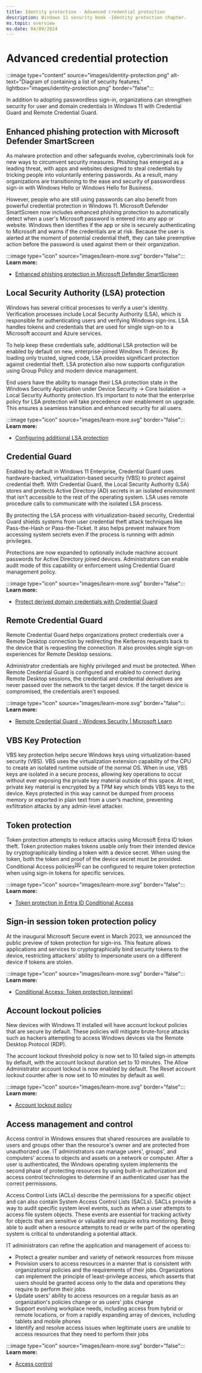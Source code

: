 ```yaml
---
title: Identity protection - Advanced credential protection
description: Windows 11 security book -Identity protection chapter.
ms.topic: overview
ms.date: 04/09/2024
---
```


# Advanced credential protection

:::image type="content" source="images/identity-protection.png" alt-text="Diagram of containing a list of security features." lightbox="images/identity-protection.png" border="false":::

In addition to adopting passwordless sign-in, organizations can strengthen security for user and domain credentials in Windows 11 with Credential Guard and Remote Credential Guard.

## Enhanced phishing protection with Microsoft Defender SmartScreen

As malware protection and other safeguards evolve, cybercriminals look for new ways to circumvent security measures. Phishing has emerged as a leading threat, with apps and websites designed to steal credentials by tricking people into voluntarily entering passwords. As a result, many organizations are transitioning to the ease and security of passwordless sign-in with Windows Hello or Windows Hello for Business.

However, people who are still using passwords can also benefit from powerful credential protection in Windows 11. Microsoft Defender SmartScreen now includes enhanced phishing protection to automatically detect when a user's Microsoft password is entered into any app or website. Windows then identifies if the app or site is securely authenticating to Microsoft and warns if the credentials are at risk. Because the user is alerted at the moment of potential credential theft, they can take preemptive action before the password is used against them or their organization.

:::image type="icon" source="images/learn-more.svg" border="false"::: **Learn more:**

- [Enhanced phishing protection in Microsoft Defender SmartScreen](/windows/security/operating-system-security/virus-and-threat-protection/microsoft-defender-smartscreen/enhanced-phishing-protection)

## Local Security Authority (LSA) protection

Windows has several critical processes to verify a user's identity. Verification processes include Local Security Authority (LSA), which is responsible for authenticating users and verifying Windows sign-ins. LSA handles tokens and credentials that are used for single sign-on to a Microsoft account and Azure services.

To help keep these credentials safe, additional LSA protection will be enabled by default on new, enterprise-joined Windows 11 devices. By loading only trusted, signed code, LSA provides significant protection against credential theft. LSA protection also now supports configuration using Group Policy and modern device management.

End users have the ability to manage their LSA protection state in the Windows Security Application under Device Security -> Core Isolation -> Local Security Authority protection. It’s important to note that the enterprise policy for LSA protection will take precedence over enablement on upgrade. This ensures a seamless transition and enhanced security for all users.

:::image type="icon" source="images/learn-more.svg" border="false"::: **Learn more:**

- [Configuring additional LSA protection](/windows-server/security/credentials-protection-and-management/configuring-additional-lsa-protection)

## Credential Guard

Enabled by default in Windows 11 Enterprise, Credential Guard uses hardware-backed, virtualization-based security (VBS) to protect against credential theft. With Credential Guard, the Local Security Authority (LSA) stores and protects Active Directory (AD) secrets in an isolated environment that isn't accessible to the rest of the operating system. LSA uses remote procedure calls to communicate with the isolated LSA process.

By protecting the LSA process with virtualization-based security, Credential Guard shields systems from user credential theft attack techniques like Pass-the-Hash or Pass-the-Ticket. It also helps prevent malware from accessing system secrets even if the process is running with admin privileges.

Protections are now expanded to optionally include machine account passwords for Active Directory joined devices. Administrators can enable audit mode of this capability or enforcement using Credential Guard management policy.

:::image type="icon" source="images/learn-more.svg" border="false"::: **Learn more:**

- [Protect derived domain credentials with Credential Guard](/windows/security/identity-protection/credential-guard/credential-guard)

## Remote Credential Guard

Remote Credential Guard helps organizations protect credentials over a Remote Desktop connection by redirecting the Kerberos requests back to the device that is requesting the connection. It also provides single sign-on experiences for Remote Desktop sessions.

Administrator credentials are highly privileged and must be protected. When Remote Credential Guard is configured and enabled to connect during Remote Desktop sessions, the credential and credential derivatives are never passed over the network to the target device. If the target device is compromised, the credentials aren't exposed.

:::image type="icon" source="images/learn-more.svg" border="false"::: **Learn more:**

- [Remote Credential Guard - Windows Security | Microsoft Learn](/windows/security/identity-protection/remote-credential-guard?tabs=intune)

## VBS Key Protection

VBS key protection helps secure Windows keys using virtualization-based security (VBS). VBS uses the virtualization extension capability of the CPU to create an isolated runtime outside of the normal OS. When in use, VBS keys are isolated in a secure process, allowing key operations to occur without ever exposing the private key material outside of this space. At rest, private key material is encrypted by a TPM key which binds VBS keys to the device. Keys protected in this way cannot be dumped from process memory or exported in plain text from a user’s machine, preventing exfiltration attacks by any admin-level attacker.

## Token protection

Token protection attempts to reduce attacks using Microsoft Entra ID token theft. Token protection makes tokens usable only from their intended device by cryptographically binding a token with a device secret. When using the token, both the token and proof of the device secret must be provided. Conditional Access policies<sup>[\[9\]](conclusion.md#footnote9)</sup> can be configured to require token protection when using sign-in tokens for specific services.

:::image type="icon" source="images/learn-more.svg" border="false"::: **Learn more:**

- [Token protection in Entra ID Conditional Access](/azure/active-directory/conditional-access/concept-token-protection)

## Sign-in session token protection policy

At the inaugural Microsoft Secure event in March 2023, we announced the public preview of token protection for sign-ins. This feature allows applications and services to cryptographically bind security tokens to the device, restricting attackers' ability to impersonate users on a different device if tokens are stolen.

:::image type="icon" source="images/learn-more.svg" border="false"::: **Learn more:**

- [Conditional Access: Token protection (preview)](/azure/active-directory/conditional-access/concept-token-protection)

## Account lockout policies

New devices with Windows 11 installed will have account lockout policies that are secure by default. These policies will mitigate brute-force attacks such as hackers attempting to access Windows devices via the Remote Desktop Protocol (RDP).

The account lockout threshold policy is now set to 10 failed sign-in attempts by default, with the account lockout duration set to 10 minutes. The Allow Administrator account lockout is now enabled by default. The Reset account lockout counter after is now set to 10 minutes by default as well.

:::image type="icon" source="images/learn-more.svg" border="false"::: **Learn more:**

- [Account lockout policy](/windows/security/threat-protection/security-policy-settings/account-lockout-policy)

## Access management and control

Access control in Windows ensures that shared resources are available to users and groups other than the resource's owner and are protected from unauthorized use. IT administrators can manage users', groups', and computers' access to objects and assets on a network or computer. After a user is authenticated, the Windows operating system implements the second phase of protecting resources by using built-in authorization and access control technologies to determine if an authenticated user has the correct permissions.

Access Control Lists (ACLs) describe the permissions for a specific object and can also contain System Access Control Lists (SACLs). SACLs provide a way to audit specific system level events, such as when a user attempts to access file system objects. These events are essential for tracking activity for objects that are sensitive or valuable and require extra monitoring. Being able to audit when a resource attempts to read or write part of the operating system is critical to understanding a potential attack.

IT administrators can refine the application and management of access to:

- Protect a greater number and variety of network resources from misuse
- Provision users to access resources in a manner that is consistent with organizational policies and the requirements of their jobs. Organizations can implement the principle of least-privilege access, which asserts that users should be granted access only to the data and operations they require to perform their jobs
- Update users' ability to access resources on a regular basis as an organization's policies change or as users' jobs change
- Support evolving workplace needs, including access from hybrid or remote locations, or from a rapidly expanding array of devices, including tablets and mobile phones
- Identify and resolve access issues when legitimate users are unable to access resources that they need to perform their jobs

:::image type="icon" source="images/learn-more.svg" border="false"::: **Learn more:**

- [Access control](/windows/security/identity-protection/access-control/access-control)
